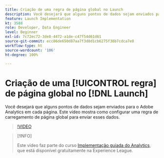 ```yaml
---
title: Criação de uma regra de página global no Launch
description: Você desejará que alguns pontos de dados sejam enviados para o Adobe Analytics em cada página. Este vídeo mostra como configurar uma regra de carregamento de página global para enviar esses dados.
feature: Launch Implementation
kt: 3588
role: Developer, Data Engineer
level: Beginner
exl-id: 7c72ec72-3de8-4472-a1de-c47f54d61d61
source-git-commit: ecc86de650d87aa7f3d8d1cb6275f38b7cdca7e0
workflow-type: ht
source-wordcount: '106'
ht-degree: 100%

---
```


# Criação de uma [!UICONTROL regra] de página global no [!DNL Launch]

Você desejará que alguns pontos de dados sejam enviados para o Adobe Analytics em cada página. Este vídeo mostra como configurar uma regra de carregamento de página global para enviar esses dados.

>[!VIDEO](https://video.tv.adobe.com/v/28769/?quality=12&learn=on)

>[!INFO]
>
> Este vídeo faz parte do curso [Implementação guiada do Analytics](https://experienceleague.adobe.com/?recommended=Analytics-D-1-2019.1), que está disponível gratuitamente na Experience League.